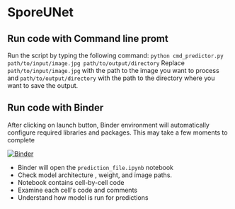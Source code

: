 # SporeUNet

## Run code with Command line promt
Run the script by typing the following command:
`python cmd_predictor.py path/to/input/image.jpg path/to/output/directory`
Replace `path/to/input/image.jpg` with the path to the image you want to process and `path/to/output/directory` with the path to the directory where you want to save the output. 


## Run code with Binder
After clicking on launch button, Binder environment will automatically configure required libraries and packages. This may take a few moments to complete   

[![Binder](https://mybinder.org/badge_logo.svg)](https://mybinder.org/v2/gh/sqbqamar/SporeUNet/master?labpath=prediction_file.ipynb)

- Binder will open the `prediction_file.ipynb` notebook
- Check model architecture , weight, and image paths. 
- Notebook contains cell-by-cell code
- Examine each cell's code and comments
- Understand how model is run for predictions
